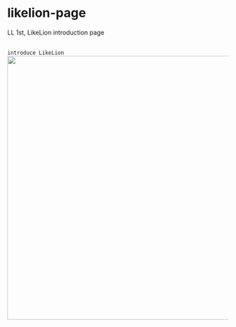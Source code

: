 # likelion-page
LL 1st, LikeLion introduction page<br><br>


`introduce LikeLion`<br>
<img src="https://user-images.githubusercontent.com/63948884/103577820-d073ee00-4f18-11eb-9d06-8ca0addf78c4.png" width="600px">
